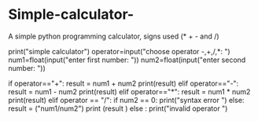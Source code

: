 # Simple-calculator-
A simple python programming calculator, signs used (* + - and /)


print("simple calculator")
operator=input("choose operator -,+,/,*: ")
num1=float(input("enter first number: "))
num2=float(input("enter second number: "))



if operator=="+":
    result = num1 + num2
    print(result)
elif operator=="-":
    result = num1 - num2
    print(result)
elif operator=="*":
    result = num1 * num2
    print(result)
elif operator == "/":
    if num2 == 0:
        print("syntax error ")
    else:
         result = ("num1/num2")
         print (result )
else :
    print("invalid operator ")


    
    
    

